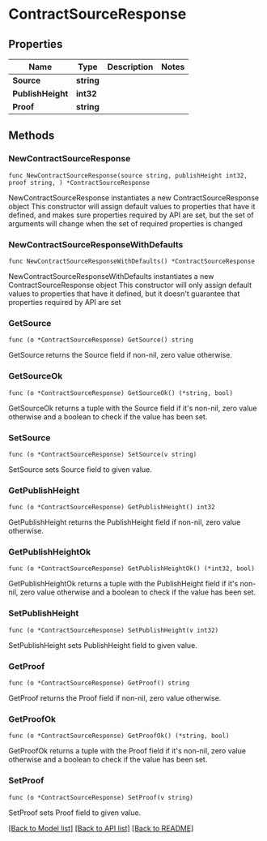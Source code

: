 # ContractSourceResponse

## Properties

Name | Type | Description | Notes
------------ | ------------- | ------------- | -------------
**Source** | **string** |  | 
**PublishHeight** | **int32** |  | 
**Proof** | **string** |  | 

## Methods

### NewContractSourceResponse

`func NewContractSourceResponse(source string, publishHeight int32, proof string, ) *ContractSourceResponse`

NewContractSourceResponse instantiates a new ContractSourceResponse object
This constructor will assign default values to properties that have it defined,
and makes sure properties required by API are set, but the set of arguments
will change when the set of required properties is changed

### NewContractSourceResponseWithDefaults

`func NewContractSourceResponseWithDefaults() *ContractSourceResponse`

NewContractSourceResponseWithDefaults instantiates a new ContractSourceResponse object
This constructor will only assign default values to properties that have it defined,
but it doesn't guarantee that properties required by API are set

### GetSource

`func (o *ContractSourceResponse) GetSource() string`

GetSource returns the Source field if non-nil, zero value otherwise.

### GetSourceOk

`func (o *ContractSourceResponse) GetSourceOk() (*string, bool)`

GetSourceOk returns a tuple with the Source field if it's non-nil, zero value otherwise
and a boolean to check if the value has been set.

### SetSource

`func (o *ContractSourceResponse) SetSource(v string)`

SetSource sets Source field to given value.


### GetPublishHeight

`func (o *ContractSourceResponse) GetPublishHeight() int32`

GetPublishHeight returns the PublishHeight field if non-nil, zero value otherwise.

### GetPublishHeightOk

`func (o *ContractSourceResponse) GetPublishHeightOk() (*int32, bool)`

GetPublishHeightOk returns a tuple with the PublishHeight field if it's non-nil, zero value otherwise
and a boolean to check if the value has been set.

### SetPublishHeight

`func (o *ContractSourceResponse) SetPublishHeight(v int32)`

SetPublishHeight sets PublishHeight field to given value.


### GetProof

`func (o *ContractSourceResponse) GetProof() string`

GetProof returns the Proof field if non-nil, zero value otherwise.

### GetProofOk

`func (o *ContractSourceResponse) GetProofOk() (*string, bool)`

GetProofOk returns a tuple with the Proof field if it's non-nil, zero value otherwise
and a boolean to check if the value has been set.

### SetProof

`func (o *ContractSourceResponse) SetProof(v string)`

SetProof sets Proof field to given value.



[[Back to Model list]](../README.md#documentation-for-models) [[Back to API list]](../README.md#documentation-for-api-endpoints) [[Back to README]](../README.md)


